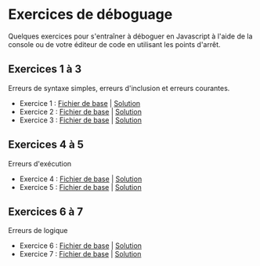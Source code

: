# Exercices de déboguage

Quelques exercices pour s'entraîner à déboguer en Javascript à l'aide de la
console ou de votre éditeur de code en utilisant les points d'arrêt.



## Exercices 1 à 3
Erreurs de syntaxe simples, erreurs d'inclusion et erreurs courantes.
- Exercice 1 : [Fichier de base](https://github.com/fallinov/js-exe-debogage/tree/master/exercice-1) | [Solution](https://github.com/fallinov/js-exe-debogage/tree/solutions/exercice-1)
- Exercice 2 : [Fichier de base](https://github.com/fallinov/js-exe-debogage/tree/master/exercice-2) | [Solution](https://github.com/fallinov/js-exe-debogage/tree/solutions/exercice-2)
- Exercice 3 : [Fichier de base](https://github.com/fallinov/js-exe-debogage/tree/master/exercice-3) | [Solution](https://github.com/fallinov/js-exe-debogage/tree/solutions/exercice-3)

## Exercices 4 à 5
Erreurs d'exécution
- Exercice 4 : [Fichier de base](https://github.com/fallinov/js-exe-debogage/tree/master/exercice-4) | [Solution](https://github.com/fallinov/js-exe-debogage/tree/solutions/exercice-4)
- Exercice 5 : [Fichier de base](https://github.com/fallinov/js-exe-debogage/tree/master/exercice-5) | [Solution](https://github.com/fallinov/js-exe-debogage/tree/solutions/exercice-5)

## Exercices 6 à 7
Erreurs de logique
- Exercice 6 : [Fichier de base](https://github.com/fallinov/js-exe-debogage/tree/master/exercice-6) | [Solution](https://github.com/fallinov/js-exe-debogage/tree/solutions/exercice-6)
- Exercice 7 : [Fichier de base](https://github.com/fallinov/js-exe-debogage/tree/master/exercice-7) | [Solution](https://github.com/fallinov/js-exe-debogage/tree/solutions/exercice-7)
